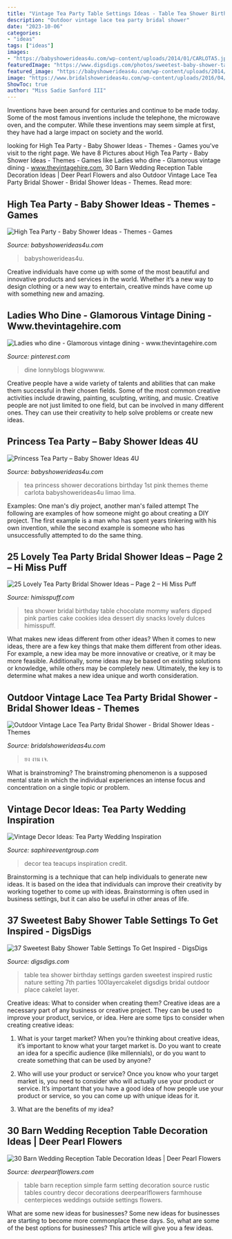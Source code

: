 ```yaml
---
title: "Vintage Tea Party Table Settings Ideas - Table Tea Shower Birthday Settings Garden Sweetest Inspired Rustic Nature Setting 7th Parties 100layercakelet Digsdigs Bridal Outdoor Place Cakelet Layer"
description: "Outdoor vintage lace tea party bridal shower"
date: "2023-10-06"
categories:
- "ideas"
tags: ["ideas"]
images:
- "https://babyshowerideas4u.com/wp-content/uploads/2014/01/CARLOTA5.jpg"
featuredImage: "https://www.digsdigs.com/photos/sweetest-baby-shower-table-settings-to-get-inspired-26.jpg"
featured_image: "https://babyshowerideas4u.com/wp-content/uploads/2014/01/481799_499561553408392_1619667807_n.jpg"
image: "https://www.bridalshowerideas4u.com/wp-content/uploads/2016/04/Outdoor-Vintage-Lace-Tea-Party-Bridal-Shower-Parasol-Art.jpg"
ShowToc: true
author: "Miss Sadie Sanford III"
---
```



Inventions have been around for centuries and continue to be made today. Some of the most famous inventions include the telephone, the microwave oven, and the computer. While these inventions may seem simple at first, they have had a large impact on society and the world.

	

		
looking for High Tea Party - Baby Shower Ideas - Themes - Games you've visit to the right page. We have 8 Pictures about High Tea Party - Baby Shower Ideas - Themes - Games like Ladies who dine - Glamorous vintage dining - www.thevintagehire.com, 30 Barn Wedding Reception Table Decoration Ideas | Deer Pearl Flowers and also Outdoor Vintage Lace Tea Party Bridal Shower - Bridal Shower Ideas - Themes. Read more:
		
    
## High Tea Party - Baby Shower Ideas - Themes - Games

<img loading=lazy src="https://babyshowerideas4u.com/wp-content/uploads/2014/01/481799_499561553408392_1619667807_n.jpg" onerror="this.onerror=null;this.src='https://tse2.mm.bing.net/th?id=OIP.3wCTGU1zz-AhVgqMBAUdbAHaJ4&amp;pid=15.1';" alt="High Tea Party - Baby Shower Ideas - Themes - Games">

_Source: babyshowerideas4u.com_

>babyshowerideas4u. 

	

Creative individuals have come up with some of the most beautiful and innovative products and services in the world. Whether it’s a new way to design clothing or a new way to entertain, creative minds have come up with something new and amazing.

    
## Ladies Who Dine - Glamorous Vintage Dining - Www.thevintagehire.com

<img loading=lazy src="https://i.pinimg.com/736x/eb/53/41/eb53410c60c7285cf716eca18c32409f.jpg" onerror="this.onerror=null;this.src='https://tse1.mm.bing.net/th?id=OIP.8RvsgFboZAxrcuJJF3HsAwHaLH&amp;pid=15.1';" alt="Ladies who dine - Glamorous vintage dining - www.thevintagehire.com">

_Source: pinterest.com_

>dine lonnyblogs blogwwww. 

	

Creative people have a wide variety of talents and abilities that can make them successful in their chosen fields. Some of the most common creative activities include drawing, painting, sculpting, writing, and music. Creative people are not just limited to one field, but can be involved in many different ones. They can use their creativity to help solve problems or create new ideas.

    
## Princess Tea Party – Baby Shower Ideas 4U

<img loading=lazy src="https://babyshowerideas4u.com/wp-content/uploads/2014/01/CARLOTA5.jpg" onerror="this.onerror=null;this.src='https://tse1.mm.bing.net/th?id=OIP.q7EpHYYn2Xo1xkFxpkyKhAHaKh&amp;pid=15.1';" alt="Princess Tea Party – Baby Shower Ideas 4U">

_Source: babyshowerideas4u.com_

>tea princess shower decorations birthday 1st pink themes theme carlota babyshowerideas4u limao lima. 

	

Examples: One man's diy project, another man's failed attempt
The following are examples of how someone might go about creating a DIY project. The first example is a man who has spent years tinkering with his own invention, while the second example is someone who has unsuccessfully attempted to do the same thing.

    
## 25 Lovely Tea Party Bridal Shower Ideas – Page 2 – Hi Miss Puff

<img loading=lazy src="https://www.himisspuff.com/wp-content/uploads/2017/04/bridal-shower-cookies.jpg" onerror="this.onerror=null;this.src='https://tse1.mm.bing.net/th?id=OIP.c-YyEwNlH4MjH8IH0slmPwHaLH&amp;pid=15.1';" alt="25 Lovely Tea Party Bridal Shower Ideas – Page 2 – Hi Miss Puff">

_Source: himisspuff.com_

>tea shower bridal birthday table chocolate mommy wafers dipped pink parties cake cookies idea dessert diy snacks lovely dulces himisspuff. 

	

What makes new ideas different from other ideas?
When it comes to new ideas, there are a few key things that make them different from other ideas. For example, a new idea may be more innovative or creative, or it may be more feasible. Additionally, some ideas may be based on existing solutions or knowledge, while others may be completely new. Ultimately, the key is to determine what makes a new idea unique and worth consideration.

    
## Outdoor Vintage Lace Tea Party Bridal Shower - Bridal Shower Ideas - Themes

<img loading=lazy src="https://www.bridalshowerideas4u.com/wp-content/uploads/2016/04/Outdoor-Vintage-Lace-Tea-Party-Bridal-Shower-Parasol-Art.jpg" onerror="this.onerror=null;this.src='https://tse3.mm.bing.net/th?id=OIP.22LaBHcSJdBksxYbCh-L6wHaLH&amp;pid=15.1';" alt="Outdoor Vintage Lace Tea Party Bridal Shower - Bridal Shower Ideas - Themes">

_Source: bridalshowerideas4u.com_

>ยง งาน เจ. 

	

What is brainstroming?
The brainstroming phenomenon is a supposed mental state in which the individual experiences an intense focus and concentration on a single topic or problem.

    
## Vintage Decor Ideas: Tea Party Wedding Inspiration

<img loading=lazy src="http://www.saphireeventgroup.com/wp-content/uploads/files/7514/3137/4002/vintage_decor_ideas_teacups.jpg" onerror="this.onerror=null;this.src='https://tse2.mm.bing.net/th?id=OIP.u9inCy1ybuN_awFXlT2NygAAAA&amp;pid=15.1';" alt="Vintage Decor Ideas: Tea Party Wedding Inspiration">

_Source: saphireeventgroup.com_

>decor tea teacups inspiration credit. 

	

Brainstorming is a technique that can help individuals to generate new ideas. It is based on the idea that individuals can improve their creativity by working together to come up with ideas. Brainstorming is often used in business settings, but it can also be useful in other areas of life.

    
## 37 Sweetest Baby Shower Table Settings To Get Inspired - DigsDigs

<img loading=lazy src="https://www.digsdigs.com/photos/sweetest-baby-shower-table-settings-to-get-inspired-26.jpg" onerror="this.onerror=null;this.src='https://tse2.mm.bing.net/th?id=OIP.WgfzxOhZgVL_saPGKmEJ_gHaKG&amp;pid=15.1';" alt="37 Sweetest Baby Shower Table Settings To Get Inspired - DigsDigs">

_Source: digsdigs.com_

>table tea shower birthday settings garden sweetest inspired rustic nature setting 7th parties 100layercakelet digsdigs bridal outdoor place cakelet layer. 

	

Creative ideas: What to consider when creating them?
Creative ideas are a necessary part of any business or creative project. They can be used to improve your product, service, or idea. Here are some tips to consider when creating creative ideas:
1. What is your target market? When you’re thinking about creative ideas, it’s important to know what your target market is. Do you want to create an idea for a specific audience (like millennials), or do you want to create something that can be used by anyone?

2. Who will use your product or service? Once you know who your target market is, you need to consider who will actually use your product or service. It’s important that you have a good idea of how people use your product or service, so you can come up with unique ideas for it.

3. What are the benefits of my idea?

    
## 30 Barn Wedding Reception Table Decoration Ideas | Deer Pearl Flowers

<img loading=lazy src="http://www.deerpearlflowers.com/wp-content/uploads/2015/04/simple-barn-and-farm-wedding-table-setting-ideas.jpg" onerror="this.onerror=null;this.src='https://tse1.mm.bing.net/th?id=OIP.wA8nx3Tapy3P4DkSqmYTYwHaLI&amp;pid=15.1';" alt="30 Barn Wedding Reception Table Decoration Ideas | Deer Pearl Flowers">

_Source: deerpearlflowers.com_

>table barn reception simple farm setting decoration source rustic tables country decor decorations deerpearlflowers farmhouse centerpieces weddings outside settings flowers. 

	

What are some new ideas for businesses?
Some new ideas for businesses are starting to become more commonplace these days.  So, what are some of the best options for businesses? This article will give you a few ideas.

